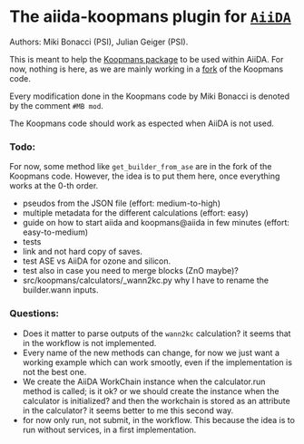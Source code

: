 # The aiida-koopmans plugin for [`AiiDA`](http://www.aiida.net)

Authors: Miki Bonacci (PSI), Julian Geiger (PSI).

This is meant to help the [Koopmans package](https://koopmans-functionals.org/en/latest/index.html) to be used within AiiDA.
For now, nothing is here, as we are mainly working in a [fork](https://github.com/mikibonacci/koopmans) of the Koopmans code.

Every modification done in the Koopmans code by Miki Bonacci is denoted by the comment `#MB mod`. 

The Koopmans code should work as espected when AiiDA is not used.

### Todo:

For now, some method like `get_builder_from_ase` are in the fork of the Koopmans code. However,
the idea is to put them here, once everything works at the 0-th order.

- pseudos from the JSON file (effort: medium-to-high)
- multiple metadata for the different calculations (effort: easy)
- guide on how to start aiida and koopmans@aiida in few minutes (effort: easy-to-medium)
- tests
- link and not hard copy of saves.
- test ASE vs AiiDA for ozone and silicon.
- test also in case you need to merge blocks (ZnO maybe)?
- src/koopmans/calculators/_wann2kc.py why I have to rename the builder.wann inputs.

### Questions:

- Does it matter to parse outputs of the `wann2kc` calculation? it seems that in the workflow is not implemented.
- Every name of the new methods can change, for now we just want a working example which can work smootly, even if the implementation is not the best one.
- We create the AiiDA WorkChain instance when the calculator.run method is called; is it ok? or we should create the instance when the calculator is initialized? and then the workchain is stored as an attribute in the calculator? it seems better to me this second way.
- for now only run, not submit, in the workflow. This because the idea is to run without services, in a first implementation.
